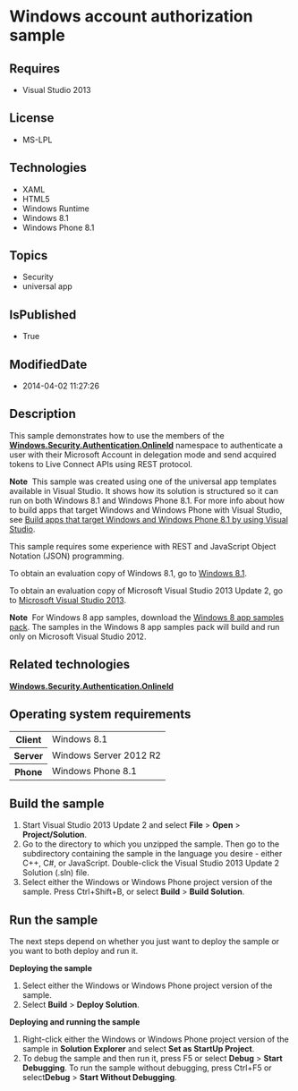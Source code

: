# Windows account authorization sample
## Requires
* Visual Studio 2013
## License
* MS-LPL
## Technologies
* XAML
* HTML5
* Windows Runtime
* Windows 8.1
* Windows Phone 8.1
## Topics
* Security
* universal app
## IsPublished
* True
## ModifiedDate
* 2014-04-02 11:27:26
## Description

<div id="mainSection">
<p>This sample demonstrates how to use the members of the <a href="http://msdn.microsoft.com/library/windows/apps/hh701371">
<b>Windows.Security.Authentication.OnlineId</b></a> namespace to authenticate a user with their Microsoft Account in delegation mode and send acquired tokens to Live Connect APIs using REST protocol.
</p>
<p class="note"><b>Note</b>&nbsp;&nbsp;This sample was created using one of the universal app templates available in Visual Studio. It shows how its solution is structured so it can run on both Windows&nbsp;8.1 and Windows Phone 8.1. For more info about how to build apps
 that target Windows and Windows Phone with Visual Studio, see <a href="http://msdn.microsoft.com/library/windows/apps/dn609832">
Build apps that target Windows and Windows Phone 8.1 by using Visual Studio</a>.</p>
<p>This sample requires some experience with REST and JavaScript Object Notation (JSON) programming.</p>
<p>To obtain an evaluation copy of Windows&nbsp;8.1, go to <a href="http://go.microsoft.com/fwlink/p/?linkid=301696">
Windows&nbsp;8.1</a>. </p>
<p>To obtain an evaluation copy of Microsoft Visual Studio&nbsp;2013 Update&nbsp;2, go to <a href="http://go.microsoft.com/fwlink/p/?linkid=301697">
Microsoft Visual Studio&nbsp;2013</a>. </p>
<p></p>
<p class="note"><b>Note</b>&nbsp;&nbsp;For Windows&nbsp;8 app samples, download the <a href="http://go.microsoft.com/fwlink/p/?LinkId=301698">
Windows&nbsp;8 app samples pack</a>. The samples in the Windows&nbsp;8 app samples pack will build and run only on Microsoft Visual Studio&nbsp;2012.</p>
<p></p>
<h2>Related technologies</h2>
<a href="http://msdn.microsoft.com/library/windows/apps/hh701371"><b>Windows.Security.Authentication.OnlineId</b></a>
<h2>Operating system requirements</h2>
<table>
<tbody>
<tr>
<th>Client</th>
<td><dt>Windows&nbsp;8.1 </dt></td>
</tr>
<tr>
<th>Server</th>
<td><dt>Windows Server&nbsp;2012&nbsp;R2 </dt></td>
</tr>
<tr>
<th>Phone</th>
<td><dt>Windows Phone 8.1 </dt></td>
</tr>
</tbody>
</table>
<h2>Build the sample</h2>
<p></p>
<ol>
<li>Start Visual Studio&nbsp;2013 Update&nbsp;2 and select <b>File</b> &gt; <b>Open</b> &gt;
<b>Project/Solution</b>. </li><li>Go to the directory to which you unzipped the sample. Then go to the subdirectory containing the sample in the language you desire - either C&#43;&#43;, C#, or JavaScript. Double-click the Visual Studio&nbsp;2013 Update&nbsp;2 Solution (.sln) file.
</li><li>Select either the Windows or Windows Phone project version of the sample. Press Ctrl&#43;Shift&#43;B, or select
<b>Build</b> &gt; <b>Build Solution</b>. </li></ol>
<p></p>
<h2>Run the sample</h2>
<p>The next steps depend on whether you just want to deploy the sample or you want to both deploy and run it.</p>
<p><b>Deploying the sample</b></p>
<ol>
<li>Select either the Windows or Windows Phone project version of the sample. </li><li>Select <b>Build</b> &gt; <b>Deploy Solution</b>. </li></ol>
<p><b>Deploying and running the sample</b></p>
<ol>
<li>Right-click either the Windows or Windows Phone project version of the sample in
<b>Solution Explorer</b> and select <b>Set as StartUp Project</b>. </li><li>To debug the sample and then run it, press F5 or select <b>Debug</b> &gt; <b>
Start Debugging</b>. To run the sample without debugging, press Ctrl&#43;F5 or select<b>Debug</b> &gt;
<b>Start Without Debugging</b>. </li></ol>
</div>
